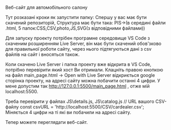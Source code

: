 Веб-сайт для автомобільного салону

Тут розказані кроки як запустити папку:
Спершу у вас має бути скачений репозиторій,
Структура має бути така:
PIS->(в середині файли .html, 5 папок:CSS,CSV,photo,JS,SVG(з відповідними файлами))

Для запуску проекту потрібен програмне середовище VS Code з скаченим розширенням Live Server,
він має бути скачений обов'зково для правильної роботи сайту, через нього підтягуються дані з csv файлів на сайт і вносяться також.

Коли скачено Live Server і папка проекту вже відкрита в VS Code, потрібно перевірити який хост Ви отримали.
Клацніть правою кнопкою на файл main_page.html -> Open with Live Server відкриється google сторінка проекту, на адресі сайту можна побачити останні 4 цифри.
У мене допустим так http://127.0.0.1:5500/main_page.html , отже мій localhost:5500.

Треба перевірити у файлах JS\details.js, JS\catalog.js
// URL вашого CSV-файлу
const csvURL = 'http://localhost:5500/CSV/cardealer.csv';
Міняється 4 цифри на ті які ви побачили на адресі сайту.

Тепер можете переглядати веб-сайт. 
